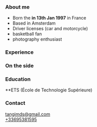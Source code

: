### About me
- Born the **in 13th Jan 1997** in France
- Based in Amsterdam
- Driver licenses (car and motorcycle)
- basketball fan
- photography enthusiast

### Experience

### On the side

### Education
**ETS (École de Technologie Supérieure) 

### Contact
[tangimds@gmail.com](mailto:tangimds+cv@gmail.com)  
[+33695381595](tel:+33695381595)
